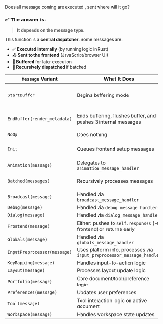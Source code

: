 Does all message coming are executed , sent where will it go?
### ✅ The answer is:

> **It depends on the message type.**

This function is a **central dispatcher**. Some messages are:

- ✅ **Executed internally** (by running logic in Rust)
- 📤 **Sent to the frontend** (JavaScript/browser UI)
- 🧵 **Buffered** for later execution
- 🔁 **Recursively dispatched** if batched

|`Message` Variant|What It Does|What It Pushes|Where It Goes|
|---|---|---|---|
|`StartBuffer`|Begins buffering mode|None|Moves `self.message_queues` → `self.buffered_queue`|
|`EndBuffer(render_metadata)`|Ends buffering, flushes buffer, and pushes 3 internal messages|`DocumentMessage::UpdateUpstreamTransforms`, `UpdateClickTargets`, `UpdateClipTargets`|Added to `self.message_queues` via `schedule_execution`|
|`NoOp`|Does nothing|None|N/A|
|`Init`|Queues frontend setup messages|Multiple `FrontendMessage`s & `MenuBarMessage::SendLayout`|Pushed to `queue` (then to `self.message_queues`)|
|`Animation(message)`|Delegates to `animation_message_handler`|May push more messages|Appended to `queue`|
|`Batched(messages)`|Recursively processes messages|Each sub-message|Dispatched via recursive `handle_message`|
|`Broadcast(message)`|Handled via `broadcast_message_handler`|May push more|Appended to `queue`|
|`Debug(message)`|Handled via `debug_message_handler`|May push more|Appended to `queue`|
|`Dialog(message)`|Handled via `dialog_message_handler`|May push more|Appended to `queue`|
|`Frontend(message)`|Either: pushes to `self.responses` (→ frontend) or returns early|`FrontendMessage`|`self.responses` (not the message queue!)|
|`Globals(message)`|Handled via `globals_message_handler`|May push more|Appended to `queue`|
|`InputPreprocessor(message)`|Uses platform info, processes via `input_preprocessor_message_handler`|May push more|Appended to `queue`|
|`KeyMapping(message)`|Handles input-to-action logic|May push more|Appended to `queue`|
|`Layout(message)`|Processes layout update logic|May push more|Appended to `queue`|
|`Portfolio(message)`|Core document/tool/preference logic|May push more|Appended to `queue`|
|`Preferences(message)`|Updates user preferences|May push more|Appended to `queue`|
|`Tool(message)`|Tool interaction logic on active document|May push more|Appended to `queue`|
|`Workspace(message)`|Handles workspace state updates|May push more|Appended to `queue`|